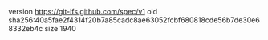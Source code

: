 version https://git-lfs.github.com/spec/v1
oid sha256:40a5fae2f4314f20b7a85cadc8ae63052fcbf680818cde56b7de30e68332eb4c
size 1940
